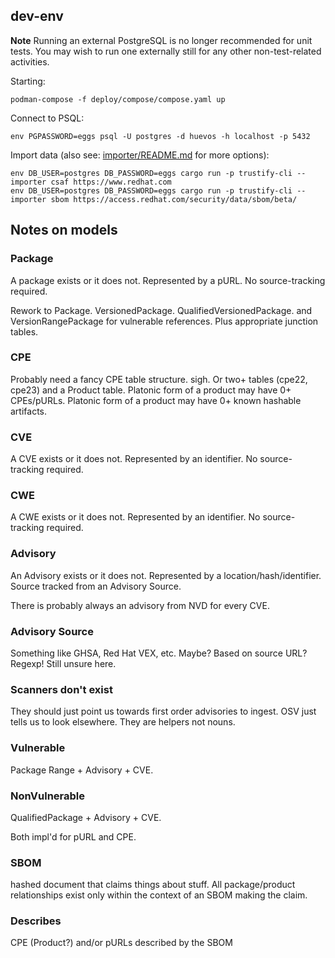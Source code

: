 ## dev-env

**Note**
Running an external PostgreSQL is no longer recommended for unit tests.
You may wish to run one externally still for any other non-test-related activities.

Starting:

```shell
podman-compose -f deploy/compose/compose.yaml up
```

Connect to PSQL:

```shell
env PGPASSWORD=eggs psql -U postgres -d huevos -h localhost -p 5432
```

Import data (also see: [importer/README.md](importer/README.md) for more options):

```shell
env DB_USER=postgres DB_PASSWORD=eggs cargo run -p trustify-cli -- importer csaf https://www.redhat.com
env DB_USER=postgres DB_PASSWORD=eggs cargo run -p trustify-cli -- importer sbom https://access.redhat.com/security/data/sbom/beta/
```

## Notes on models

### Package

A package exists or it does not. Represented by a pURL. No source-tracking required.

Rework to Package. VersionedPackage. QualifiedVersionedPackage. and VersionRangePackage for vulnerable references. 
Plus appropriate junction tables. 

### CPE
Probably need a fancy CPE table structure. sigh. 
Or two+ tables (cpe22, cpe23) and a Product table.
Platonic form of a product may have 0+ CPEs/pURLs.
Platonic form of a product may have 0+ known hashable artifacts.

### CVE

A CVE exists or it does not. Represented by an identifier. No source-tracking required.

### CWE

A CWE exists or it does not. Represented by an identifier. No source-tracking required.

### Advisory

An Advisory exists or it does not. Represented by a location/hash/identifier. 
Source tracked from an Advisory Source.

There is probably always an advisory from NVD for every CVE. 

### Advisory Source
Something like GHSA, Red Hat VEX, etc. Maybe?
Based on source URL? Regexp!
Still unsure here.

### Scanners don't exist
They should just point us towards first order advisories to ingest. 
OSV just tells us to look elsewhere. 
They are helpers not nouns. 

### Vulnerable
Package Range + Advisory + CVE.

### NonVulnerable
QualifiedPackage + Advisory + CVE.

Both impl'd for pURL and CPE. 

### SBOM
hashed document that claims things about stuff. 
All package/product relationships exist only within the context of an SBOM making the claim.

### Describes
CPE (Product?) and/or pURLs described by the SBOM
